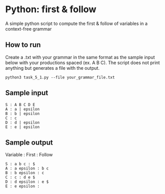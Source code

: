 # Python: first & follow
A simple python script to compute the first &amp; follow of variables in a context-free grammar

## How to run
Create a .txt with your grammar in the same format as the sample input below with your productions spaced (ex. A B C).
The script does not print anything but generates a file with the output.
```
python3 task_5_1.py --file your_grammar_file.txt
```

## Sample input 
```
S : A B C D E
A : a | epsilon
B : b | epsilon
C : c
D : d | epsilon
E : e | epsilon
```

## Sample output
Variable : First : Follow
```
S : a b c : $
A : a epsilon : b c
B : b epsilon : c
C : c : d e $
D : d epsilon : e $
E : e epsilon :
```
